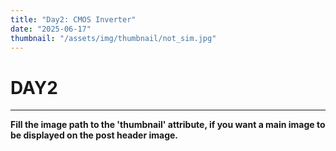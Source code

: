 ```yaml
---
title: "Day2: CMOS Inverter"
date: "2025-06-17"
thumbnail: "/assets/img/thumbnail/not_sim.jpg"
---
```


# DAY2
---

**Fill the image path to the 'thumbnail' attribute, if you want a main image to be displayed on the post header image.**

